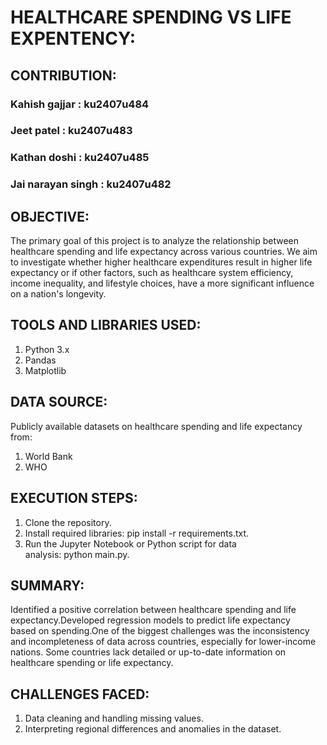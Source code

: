 # HEALTHCARE SPENDING VS LIFE EXPENTENCY:

## CONTRIBUTION:
### Kahish gajjar : ku2407u484
### Jeet patel : ku2407u483
### Kathan doshi : ku2407u485
### Jai narayan singh : ku2407u482

## OBJECTIVE:
The primary goal of this project is to analyze the relationship between healthcare spending and life expectancy across various countries. We aim to investigate whether higher healthcare expenditures result in higher life expectancy or if other factors, such as healthcare system efficiency, income inequality, and lifestyle choices, have a more significant influence on a nation's longevity.

## TOOLS AND LIBRARIES USED:
1. Python 3.x
2. Pandas
3. Matplotlib

## DATA SOURCE:
Publicly available datasets on healthcare spending and life expectancy from:
1. World Bank
2. WHO

## EXECUTION STEPS:
1. Clone the repository.
2. Install required libraries: pip install -r requirements.txt.
3. Run the Jupyter Notebook or Python script for data analysis: python main.py.

## SUMMARY:
Identified a positive correlation between healthcare spending and life expectancy.Developed regression models to predict life expectancy based on spending.One of the biggest challenges was the inconsistency and incompleteness of data across countries, especially for lower-income nations. Some countries lack detailed or up-to-date information on healthcare spending or life expectancy.

## CHALLENGES FACED:
1. Data cleaning and handling missing values.
2. Interpreting regional differences and anomalies in the dataset.
